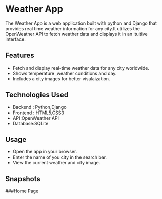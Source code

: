 # Weather App
The Weather App is a web application built with python and Django that provides real time weather information for any city.It utilizes the OpenWeather API to fetch weather data and displays it in an ituitive interface.

## Features
* Fetch and display real-time weather data for any city worldwide.
* Shows temperature ,weather conditions and day.
* Includes a city images for better visulaization.

## Technologies Used
* Backend : Python,Django
* Frontend : HTML5,CSS3
* API:OpenWeather API
* Database:SQLite

## Usage 
* Open the app in your browser.
* Enter the name of you city in the search bar.
* View the current weather and city image.

## Snapshots 
###Home Page
